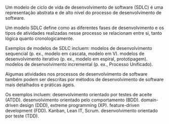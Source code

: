 Um modelo de ciclo de vida de desenvolvimento de software (SDLC) é uma representação abstrata e de alto nível do processo de desenvolvimento de software.

Um modelo SDLC define como as diferentes fases de desenvolvimento e os tipos de atividades realizadas nesse processo se relacionam entre si, tanto lógica quanto cronologicamente.

Exemplos de modelos de SDLC incluem:
    modelos de desenvolvimento sequencial (p. ex., modelo em cascata, modelo em V).
    modelos de desenvolvimento iterativo (p. ex., modelo em espiral, prototipagem).
    modelos de desenvolvimento incremental (p. ex., Processo Unificado).

Algumas atividades nos processos de desenvolvimento de software também podem ser descritas por métodos de desenvolvimento de software mais detalhados e práticas ágeis.

Os exemplos incluem:
    desenvolvimento orientado por testes de aceite (ATDD).
    desenvolvimento orientado pelo comportamento (BDD).
    domain-driven design (DDD), extreme programming (XP).
    feature-driven development (FDD).
    Kanban, Lean IT, Scrum.
    desenvolvimento orientado por teste (TDD).